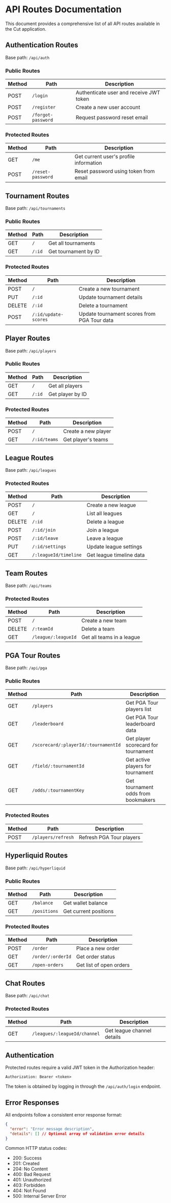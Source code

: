 # API Routes Documentation

This document provides a comprehensive list of all API routes available in the Cut application.

## Authentication Routes

Base path: `/api/auth`

### Public Routes

| Method | Path               | Description                             |
| ------ | ------------------ | --------------------------------------- |
| POST   | `/login`           | Authenticate user and receive JWT token |
| POST   | `/register`        | Create a new user account               |
| POST   | `/forgot-password` | Request password reset email            |

### Protected Routes

| Method | Path              | Description                            |
| ------ | ----------------- | -------------------------------------- |
| GET    | `/me`             | Get current user's profile information |
| POST   | `/reset-password` | Reset password using token from email  |

## Tournament Routes

Base path: `/api/tournaments`

### Public Routes

| Method | Path   | Description          |
| ------ | ------ | -------------------- |
| GET    | `/`    | Get all tournaments  |
| GET    | `/:id` | Get tournament by ID |

### Protected Routes

| Method | Path                 | Description                                 |
| ------ | -------------------- | ------------------------------------------- |
| POST   | `/`                  | Create a new tournament                     |
| PUT    | `/:id`               | Update tournament details                   |
| DELETE | `/:id`               | Delete a tournament                         |
| POST   | `/:id/update-scores` | Update tournament scores from PGA Tour data |

## Player Routes

Base path: `/api/players`

### Public Routes

| Method | Path   | Description      |
| ------ | ------ | ---------------- |
| GET    | `/`    | Get all players  |
| GET    | `/:id` | Get player by ID |

### Protected Routes

| Method | Path         | Description         |
| ------ | ------------ | ------------------- |
| POST   | `/`          | Create a new player |
| GET    | `/:id/teams` | Get player's teams  |

## League Routes

Base path: `/api/leagues`

### Protected Routes

| Method | Path                  | Description              |
| ------ | --------------------- | ------------------------ |
| POST   | `/`                   | Create a new league      |
| GET    | `/`                   | List all leagues         |
| DELETE | `/:id`                | Delete a league          |
| POST   | `/:id/join`           | Join a league            |
| POST   | `/:id/leave`          | Leave a league           |
| PUT    | `/:id/settings`       | Update league settings   |
| GET    | `/:leagueId/timeline` | Get league timeline data |

## Team Routes

Base path: `/api/teams`

### Protected Routes

| Method | Path                | Description               |
| ------ | ------------------- | ------------------------- |
| POST   | `/`                 | Create a new team         |
| DELETE | `/:teamId`          | Delete a team             |
| GET    | `/league/:leagueId` | Get all teams in a league |

## PGA Tour Routes

Base path: `/api/pga`

### Public Routes

| Method | Path                                 | Description                         |
| ------ | ------------------------------------ | ----------------------------------- |
| GET    | `/players`                           | Get PGA Tour players list           |
| GET    | `/leaderboard`                       | Get PGA Tour leaderboard data       |
| GET    | `/scorecard/:playerId/:tournamentId` | Get player scorecard for tournament |
| GET    | `/field/:tournamentId`               | Get active players for tournament   |
| GET    | `/odds/:tournamentKey`               | Get tournament odds from bookmakers |

### Protected Routes

| Method | Path               | Description              |
| ------ | ------------------ | ------------------------ |
| POST   | `/players/refresh` | Refresh PGA Tour players |

## Hyperliquid Routes

Base path: `/api/hyperliquid`

### Public Routes

| Method | Path         | Description           |
| ------ | ------------ | --------------------- |
| GET    | `/balance`   | Get wallet balance    |
| GET    | `/positions` | Get current positions |

### Protected Routes

| Method | Path              | Description             |
| ------ | ----------------- | ----------------------- |
| POST   | `/order`          | Place a new order       |
| GET    | `/order/:orderId` | Get order status        |
| GET    | `/open-orders`    | Get list of open orders |

## Chat Routes

Base path: `/api/chat`

### Protected Routes

| Method | Path                         | Description                |
| ------ | ---------------------------- | -------------------------- |
| GET    | `/leagues/:leagueId/channel` | Get league channel details |

## Authentication

Protected routes require a valid JWT token in the Authorization header:

```
Authorization: Bearer <token>
```

The token is obtained by logging in through the `/api/auth/login` endpoint.

## Error Responses

All endpoints follow a consistent error response format:

```json
{
  "error": "Error message description",
  "details": [] // Optional array of validation error details
}
```

Common HTTP status codes:

- 200: Success
- 201: Created
- 204: No Content
- 400: Bad Request
- 401: Unauthorized
- 403: Forbidden
- 404: Not Found
- 500: Internal Server Error
